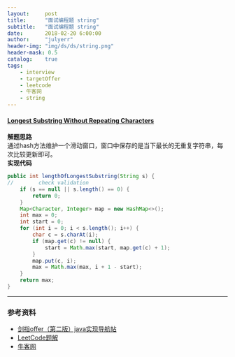 ```yaml
---
layout:     post
title:      "面试编程题 string"
subtitle:   "面试编程题 string"
date:       2018-02-20 6:00:00
author:     "julyerr"
header-img: "img/ds/ds/string.png"
header-mask: 0.5
catalog: 	true
tags:
    - interview
    - targetOffer
    - leetcode
    - 牛客网
    - string
---
```


#### [Longest Substring Without Repeating Characters](https://leetcode.com/problems/longest-substring-without-repeating-characters/description/)
**解题思路**<br>
通过hash方法维护一个滑动窗口，窗口中保存的是当下最长的无重复字符串，每次比较更新即可。<br>
**实现代码**<br>
```java
public int lengthOfLongestSubstring(String s) {
//        check validation
    if (s == null || s.length() == 0) {
        return 0;
    }
    Map<Character, Integer> map = new HashMap<>();
    int max = 0;
    int start = 0;
    for (int i = 0; i < s.length(); i++) {
        char c = s.charAt(i);
        if (map.get(c) != null) {
            start = Math.max(start, map.get(c) + 1);
        }
        map.put(c, i);
        max = Math.max(max, i + 1 - start);
    }
    return max;
}
```

---
### 参考资料
- [剑指offer（第二版）java实现导航帖](https://www.jianshu.com/p/010410a4d419)
- [LeetCode题解](https://www.zybuluo.com/Yano/note/253649)
- [牛客网](https://www.nowcoder.com/5312575)

